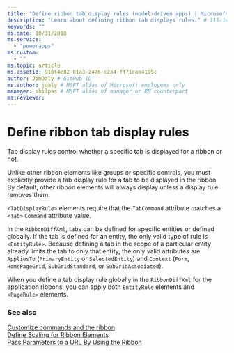 ```yaml
---
title: "Define ribbon tab display rules (model-driven apps) | Microsoft Docs" # Intent and product brand in a unique string of 43-59 chars including spaces"
description: "Learn about defining ribbon tab displays rules." # 115-145 characters including spaces. This abstract displays in the search result."
keywords: ""
ms.date: 10/31/2018
ms.service:
  - "powerapps"
ms.custom:
  - ""
ms.topic: article
ms.assetid: 916f4e82-01a3-2476-c2a4-ff71caa4195c
author: JimDaly # GitHub ID
ms.author: jdaly # MSFT alias of Microsoft employees only
manager: shilpas # MSFT alias of manager or PM counterpart
ms.reviewer: 
---
```


# Define ribbon tab display rules

<!-- https://docs.microsoft.com/en-us/dynamics365/customer-engagement/developer/customize-dev/define-ribbon-tab-display-rules -->

Tab display rules control whether a specific tab is displayed for a ribbon or not.  
  
 Unlike other ribbon elements like groups or specific controls, you must explicitly provide a tab display rule for a tab to be displayed in the ribbon. By default, other ribbon elements will always display unless a display rule removes them.  
  
 `<TabDisplayRule>` elements require that the `TabCommand` attribute matches a `<Tab>` `Command` attribute value.  
  
 In the `RibbonDiffXml`, tabs can be defined for specific entities or defined globally. 
 If the tab is defined for an entity, the only valid type of rule is `<EntityRule>`. 
 Because defining a tab in the scope of a particular entity already limits the tab to only that entity, the only valid attributes are `AppliesTo` (`PrimaryEntity` or `SelectedEntity`) and `Context` (`Form`, `HomePageGrid`, `SubGridStandard`, or `SubGridAssociated`).  
  
 When you define a tab display rule globally in the `RibbonDiffXml` for the application ribbons, you can apply both `EntityRule` elements and `<PageRule>` elements.  
  
### See also  
 [Customize commands and the ribbon](customize-commands-ribbon.md)   
 [Define Scaling for Ribbon Elements](define-scaling-ribbon-elements.md)   
 [Pass Parameters to a URL By Using the Ribbon](pass-parameters-url-by-using-ribbon.md)